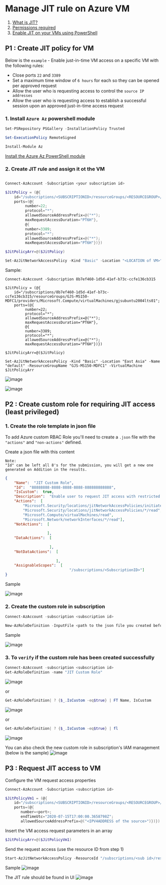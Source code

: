 # Manage JIT rule on Azure VM
1. [What is JIT?](https://learn.microsoft.com/en-us/azure/defender-for-cloud/just-in-time-access-overview?tabs=defender-for-container-arch-aks)
2. [Permissions required](https://learn.microsoft.com/en-us/azure/defender-for-cloud/just-in-time-access-overview?tabs=defender-for-container-arch-aks#faq---just-in-time-virtual-machine-access)
3. [Enable JIT on your VMs using PowerShell](https://learn.microsoft.com/en-us/azure/defender-for-cloud/just-in-time-access-usage?tabs=jit-config-powershell%2Cjit-request-powershell#powershell)

## P1 : Create JIT policy for VM
Below is the `example` - Enable just-in-time VM access on a specific VM with the following rules:
* Close ports `22` and `3389`
* Set a maximum time window of `6 hours` for each so they can be opened per approved request
* Allow the user who is requesting access to control the `source IP addresses`
* Allow the user who is requesting access to establish a successful session upon an approved just-in-time access request

### 1. Install `Azure Az` powershell module 
```powershell
Set-PSRepository PSGallery -InstallationPolicy Trusted

Set-ExecutionPolicy RemoteSigned

Install-Module Az
```
[Install the Azure Az PowerShell module](https://learn.microsoft.com/en-us/powershell/azure/install-az-ps?view=azps-9.3.0)

### 2. Create JIT rule and assign it ot the VM
```powershell

Connect-AzAccount -Subscription <your subscription id>

$JitPolicy = (@{
    id="/subscriptions/<SUBSCRIPTIONID>/resourceGroups/<RESOURCEGROUP>/providers/Microsoft.Compute/virtualMachines/<VMNAME>";
    ports=(@{
         number=22;
         protocol="*";
         allowedSourceAddressPrefix=@("*");
         maxRequestAccessDuration="PT6H"},
         @{
         number=3389;
         protocol="*";
         allowedSourceAddressPrefix=@("*");
         maxRequestAccessDuration="PT6H"})})

$JitPolicyArr=@($JitPolicy)

Set-AzJitNetworkAccessPolicy -Kind "Basic" -Location "<LOCATION of VM>" -Name "default" -ResourceGroupName "<RESOURCEGROUP>" -VirtualMachine $JitPolicyArr
```
Sample:
```
Connect-AzAccount -Subscription 8b7ef460-1d5d-41ef-b73c-ccfe136cb315

$JitPolicy = (@{
    id="/subscriptions/8b7ef460-1d5d-41ef-b73c-ccfe136cb315/resourceGroups/GJS-MS150-MDFC1/providers/Microsoft.Compute/virtualMachines/gjsubuntu2004lts01";
    ports=(@{
         number=22;
         protocol="*";
         allowedSourceAddressPrefix=@("*");
         maxRequestAccessDuration="PT6H"},
         @{
         number=3389;
         protocol="*";
         allowedSourceAddressPrefix=@("*");
         maxRequestAccessDuration="PT6H"})})

$JitPolicyArr=@($JitPolicy)

Set-AzJitNetworkAccessPolicy -Kind "Basic" -Location "East Asia" -Name "default" -ResourceGroupName "GJS-MS150-MDFC1" -VirtualMachine $JitPolicyArr
```
![image](https://user-images.githubusercontent.com/96930989/212462373-95aae3a2-f926-4c19-a2df-62b8b32e694f.png)

![image](https://user-images.githubusercontent.com/96930989/212462411-e07876ed-4a16-4f32-8e7e-8e6695812fb2.png)

## P2 : Create custom role for requiring JIT access (least privileged)
### 1. Create the role template in json file
To add Azure custom RBAC Role you'll need to create a `.json` file with the `"actions"` and `"non-actions"` defined.

Create a json file with this content
```
Note:
"Id" can be left all 8's for the submission, you will get a new one generated on Addition in the results.
```

```json
{
    "Name":  "JIT Custom Role",
    "Id":  "88888888-8888-8888-8888-888888888888",
    "IsCustom":  true,
    "Description":  "Enable user to request JIT access with restricted privileges",
    "Actions":  [
        "Microsoft.Security/locations/jitNetworkAccessPolicies/initiate/action",
        "Microsoft.Security/locations/jitNetworkAccessPolicies/*/read",
        "Microsoft.Compute/virtualMachines/read",
        "Microsoft.Network/networkInterfaces/*/read"],
    "NotActions":  [
  
                   ],
    "DataActions":  [
  
                    ],
    "NotDataActions":  [
  
                       ],
    "AssignableScopes":  [
                             "/subscriptions/<SubscriptionID>"]
}
```
Sample

![image](https://user-images.githubusercontent.com/96930989/212461228-b3f99b1f-64d8-4a6a-817f-cb1be0b2e372.png)

### 2. Create the custom role in subscription
```powershell
Connect-AzAccount -subscription <subscription id>

New-AzRoleDefinition -InputFile <path to the json file you created before>
```
Sample

![image](https://user-images.githubusercontent.com/96930989/212461351-d404a10d-f515-496a-94bf-dbb21f73ccef.png)


### 3. To `verify` if the custom role has been created successfully
```powershell
Connect-AzAccount -subscription <subscription id>
Get-AzRoleDefinition -name "JIT Custom Role"
```
![image](https://user-images.githubusercontent.com/96930989/212461418-8110dcaf-6231-4f9b-a993-37b349bfc56d.png)

or
```powershell
Get-AzRoleDefinition| ? {$_.IsCustom -eq$true} | FT Name, IsCustom
```
![image](https://user-images.githubusercontent.com/96930989/212461435-622d716c-a927-4905-bae7-c85d10a77abf.png)

or
```powershell
Get-AzRoleDefinition| ? {$_.IsCustom -eq$true} | fl
```
![image](https://user-images.githubusercontent.com/96930989/212461447-81eacada-8aa8-4b69-8c95-cdfd752047b2.png)

You can also check the new custom role in subscription's IAM management (below is the sample)
![image](https://user-images.githubusercontent.com/96930989/212461506-2b833d9d-c1f8-4d69-a733-d309ebfd476d.png)


## P3 : Request JIT access to VM
Configure the VM request access properties
```powershell
Connect-AzAccount -Subscription <subscription id>

$JitPolicyVm1 = (@{
    id="/subscriptions/<SUBSCRIPTIONID>/resourceGroups/<RESOURCEGROUP>/providers/Microsoft.Compute/virtualMachines/<VMNAME>";
    ports=(@{
       number=<port>;
       endTimeUtc="2020-07-15T17:00:00.3658798Z";
       allowedSourceAddressPrefix=@("<IPV4ADDRESS of the source>")})})       
```

Insert the VM access request parameters in an array
```powershell
$JitPolicyArr=@($JitPolicyVm1)
```

Send the request access (use the resource ID from step 1)

```powershell
Start-AzJitNetworkAccessPolicy -ResourceId "/subscriptions/<sub id>/resourceGroups/<RG name>/providers/Microsoft.Security/locations/<location of VM>/jitNetworkAccessPolicies/default" -VirtualMachine $JitPolicyArr
```
Sample
![image](https://user-images.githubusercontent.com/96930989/212462460-3e19164e-f9c4-46f7-898f-2d1a509f992b.png)

The JIT rule should be found in UI
![image](https://user-images.githubusercontent.com/96930989/212462523-9b961667-a51f-4051-b035-a773120cb498.png)

